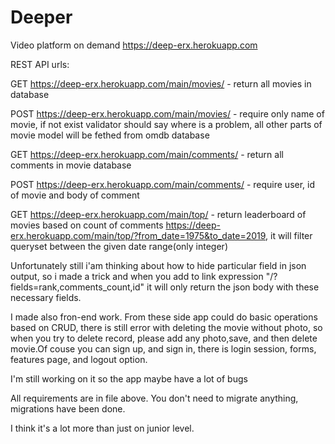 # Deeper
Video platform on demand
https://deep-erx.herokuapp.com

REST API urls:


GET https://deep-erx.herokuapp.com/main/movies/ - return all movies in database


POST https://deep-erx.herokuapp.com/main/movies/ - require only name of movie, if not exist validator should say where is a problem, all other parts of movie model will be fethed from omdb database


GET https://deep-erx.herokuapp.com/main/comments/ - return all comments in movie database


POST https://deep-erx.herokuapp.com/main/comments/ - require user, id of movie and body of comment


GET https://deep-erx.herokuapp.com/main/top/ - return leaderboard of movies based on count of comments
https://deep-erx.herokuapp.com/main/top/?from_date=1975&to_date=2019, it will filter queryset between the given date range(only integer)


Unfortunately still i'am thinking about how to hide particular field in json output, so i made a trick and when you add to link expression "/?fields=rank,comments_count,id" it will only return the json body with these necessary fields.

I made also fron-end work. From these side app could do basic operations based on CRUD, there is still error with deleting the movie without photo, so when you try to delete record, please add any photo,save, and then delete movie.Of couse you can sign up, and sign in, there is login session, forms, features page, and logout option. 



I'm still working on it so the app maybe have a lot of bugs


All requirements are in file above. You don't need to migrate anything, migrations have been done.



I think it's a lot more than just on junior level.
